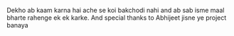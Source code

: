 Dekho ab kaam karna hai ache se 
koi bakchodi nahi
and ab sab isme maal bharte rahenge 
ek ek karke.
And special thanks to Abhijeet jisne ye project banaya
